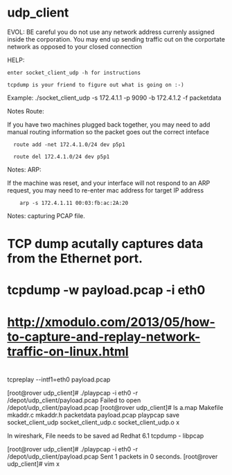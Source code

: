 # udp_client


EVOL: BE careful you do not use any network address currenly assigned inside 
    the corporation. You may end up sending traffic out on the corportate 
    network as opposed to your closed connection 

HELP:

    enter socket_client_udp -h for instructions

    tcpdump is your friend to figure out what is going on :-)

Example: 
./socket_client_udp -s 172.4.1.1 -p 9090 -b 172.4.1.2 -f packetdata


Notes Route:

   If you have two machines plugged back together, you may need to add
   manual routing information so the packet goes out the correct inteface

      route add -net 172.4.1.0/24 dev p5p1

      route del 172.4.1.0/24 dev p5p1

Notes: ARP:

   If the machine was reset, and your interface will not respond to an ARP
   request, you may need to re-enter mac address for target IP address

        arp -s 172.4.1.11 00:03:fb:ac:2A:20


Notes: capturing PCAP file.

# TCP dump acutally captures data from the Ethernet port. 
# tcpdump -w payload.pcap -i eth0
#
#
#  http://xmodulo.com/2013/05/how-to-capture-and-replay-network-traffic-on-linux.html
#
#
tcpreplay --intf1=eth0 payload.pcap

[root@rover udp_client]# ./playpcap  -i eth0  -r /depot/udp_client/payload.pcap
Failed to open /depot/udp_client/payload.pcap
[root@rover udp_client]# ls
a.map  Makefile  mkaddr.c  mkaddr.h  packetdata  payload.pcap  playpcap  save  socket_client_udp  socket_client_udp.c  socket_client_udp.o  x

In wireshark,  File needs to be saved ad Redhat 6.1 tcpdump - libpcap 


[root@rover udp_client]# ./playpcap  -i eth0  -r /depot/udp_client/payload.pcap
Sent 1 packets in 0 seconds.
[root@rover udp_client]# vim x



